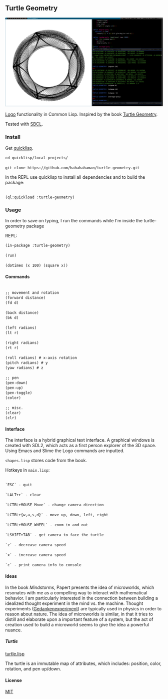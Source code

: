 ## Turtle Geometry

![system setup](./pics/system.png "System setup.")

[Logo](https://en.wikipedia.org/wiki/Logo_(programming_language))
functionality in Common Lisp. Inspired by the
book
[Turtle Geometry](https://mitpress.mit.edu/books/turtle-geometry).

Tested with [SBCL](http://www.sbcl.org).

### Install

Get [quicklisp](https://www.quicklisp.org).

```
cd quicklisp/local-projects/

git clone https://github.com/hahahahaman/turtle-geometry.git
```

In the REPL use quicklisp to install all dependencies and to build
the package:

```common-lisp

(ql:quickload :turtle-geometry)

```
### Usage

In order to save on typing, I run the commands while I'm inside the
turtle-geometry package

REPL:

```common-lisp
(in-package :turtle-geometry)

(run)

(dotimes (x 100) (square x))
```

#### Commands

```common-lisp

;; movement and rotation
(forward distance)
(fd d)

(back distance)
(bk d)

(left radians)
(lt r)

(right radians)
(rt r)

(roll radians) # x-axis rotation
(pitch radians) # y
(yaw radians) # z

;; pen
(pen-down)
(pen-up)
(pen-toggle)
(color)

;; misc.
(clear)
(clr)

```

#### Interface

The interface is a hybrid graphical text interface. A graphical
windows is created with SDL2, which acts as a first person explorer
of the 3D space. Using Emacs and Slime the Logo commands are
inputted.

`shapes.lisp` stores code from the book.

Hotkeys in `main.lisp`:

```

`ESC` - quit

`LALT+r` - clear

`LCTRL+MOUSE Move` - change camera direction

`LCTRL+{w,a,s,d}` - move up, down, left, right

`LCTRL+MOUSE_WHEEL` - zoom in and out

`LSHIFT+TAB` - get camera to face the turtle

`z` - decrease camera speed

`x` - increase camera speed

`c` - print camera info to console

```

#### Ideas

In the book *Mindstorms*, Papert presents the idea of microworlds,
which resonates with me as a compelling way to interact with
mathematical behavior. I am particularly interested in the connection
between building a idealized thought experiment in the mind vs. the
machine. Thought experiments
([Gedankenexperiment](https://en.wikipedia.org/wiki/Thought_experiment))
are typically used in physics in order to reason about nature. The
idea of microworlds is similar, in that it tries to distill and
elaborate upon a important feature of a system, but the act of
creation used to build a microworld seems to give the idea a powerful
nuance.

##### Turtle

[turtle.lisp](src/turtle.lisp)

The turtle is an immutable map of attributes, which includes:
position, color, rotation, and pen up/down.

#### License

[MIT](LICENSE)
